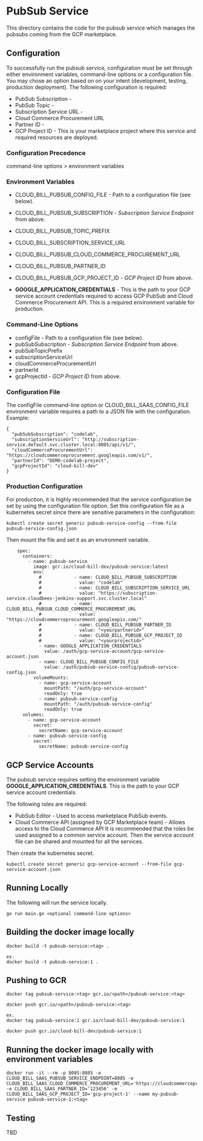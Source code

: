 # PubSub Service
This directory contains the code for the pubsub service which manages the 
pubsubs coming from the GCP marketplace.

## Configuration
To successfully run the pubsub service, configuration must be set through either environment variables, command-line options or a configuration file. You may chose an option based on on your intent (development, testing, production deployment). The following configuration is required:

* PubSub Subscription -
* PubSub Topic -
* Subscription Service URL -
* Cloud Commerce Procurement URL
* Partner ID -
* GCP Project ID - This is your marketplace project where this service and required resources are deployed.

### Configuration Precedence
command-line options > environment variables

### Environment Variables
* CLOUD_BILL_PUBSUB_CONFIG_FILE - Path to a configuration file (see below).
* CLOUD_BILL_PUBSUB_SUBSCRIPTION - _Subscription Service Endpoint_ from above.
* CLOUD_BILL_PUBSUB_TOPIC_PREFIX
* CLOUD_BILL_SUBSCRIPTION_SERVICE_URL
* CLOUD_BILL_PUBSUB_CLOUD_COMMERCE_PROCUREMENT_URL
* CLOUD_BILL_PUBSUB_PARTNER_ID
* CLOUD_BILL_PUBSUB_GCP_PROJECT_ID - _GCP Project ID_ from above.

* **GOOGLE_APPLICATION_CREDENTIALS** - This is the path to your GCP service account credentials required to access GCP PubSub and Cloud Commerce Procurement API. This is a required environment variable for production.

### Command-Line Options
* configFile - Path to a configuration file (see below).
* pubSubSubscription - _Subscription Service Endpoint_ from above.
* pubSubTopicPrefix
* subscriptionServiceUrl
* cloudCommerceProcurementUrl
* partnerId
* gcpProjectId - _GCP Project ID_ from above.

### Configuration File
The configFile command-line option or CLOUD_BILL_SAAS_CONFIG_FILE environment variable requires a path to a JSON file with the configuration. Example:
```
{
  "pubSubSubscription": "codelab",
  "subscriptionServiceUrl": "http://subscription-service.default.svc.cluster.local:8085/api/v1/",
  "cloudCommerceProcurementUrl": "https://cloudcommerceprocurement.googleapis.com/v1/",
  "partnerId": "DEMO-codelab-project",
  "gcpProjectId": "cloud-bill-dev"
}
```

### Production Configuration
For production, it is highly recommended that the service configuration be set by using the configuration file option. Set this configuration file as a kubernetes secret since there are sensitive parameters in the configuration:

```
kubectl create secret generic pubsub-service-config --from-file pubsub-service-config.json
```

Then mount the file and set it as an environment variable.

```
    spec:
      containers:
        - name: pubsub-service
          image: gcr.io/cloud-bill-dev/pubsub-service:latest
          env:
            #            - name: CLOUD_BILL_PUBSUB_SUBSCRIPTION
            #              value: "codelab"
            #            - name: CLOUD_BILL_SUBSCRIPTION_SERVICE_URL
            #              value: "https://subscription-service.cloudbees-jenkins-support.svc.cluster.local"
            #            - name: CLOUD_BILL_PUBSUB_CLOUD_COMMERCE_PROCUREMENT_URL
            #              value: "https://cloudcommerceprocurement.googleapis.com/"
            #            - name: CLOUD_BILL_PUBSUB_PARTNER_ID
            #              value: "<yourpartnerid>"
            #            - name: CLOUD_BILL_PUBSUB_GCP_PROJECT_ID
            #              value: "<yourprojectid>"
            - name: GOOGLE_APPLICATION_CREDENTIALS
              value: /auth/gcp-service-account/gcp-service-account.json
            - name: CLOUD_BILL_PUBSUB_CONFIG_FILE
              value: /auth/pubsub-service-config/pubsub-service-config.json
          volumeMounts:
            - name: gcp-service-account
              mountPath: "/auth/gcp-service-account"
              readOnly: true
            - name: pubsub-service-config
              mountPath: "/auth/pubsub-service-config"
              readOnly: true
      volumes:
        - name: gcp-service-account
          secret:
            secretName: gcp-service-account
        - name: pubsub-service-config
          secret:
            secretName: pubsub-service-config
```

## GCP Service Accounts
The pubsub service requires setting the environment variable **GOOGLE_APPLICATION_CREDENTIALS**. This is the path to your GCP service account credentials.

The following roles are required:
* PubSub Editor - Used to access marketplace PubSub events.
* Cloud Commerce API (assigned by GCP Marketplace team) - Allows access to the Cloud Commerce API
It is recommended that the roles be used assigned to a common service account. Then the service account file can be shared and mounted for all the services.

Then create the kubernetes secret.
```
kubectl create secret generic gcp-service-account --from-file gcp-service-account.json
```

## Running Locally
The following will run the service locally.
```
go run main.go <optional command-line options>
```

## Building the docker image locally
```
docker build -t pubsub-service:<tag> .

ex.
docker build -t pubsub-service:1 .
```

## Pushing to GCR
```
docker tag pubsub-service:<tag> gcr.io/<path>/pubsub-service:<tag>

docker push gcr.io/<path>/pubsub-service:<tag>

ex.
docker tag pubsub-service:1 gcr.io/cloud-bill-dev/pubsub-service:1

docker push gcr.io/cloud-bill-dev/pubsub-service:1

```

## Running the docker image locally with environment variables
```
docker run -it --rm -p 8085:8085 -e CLOUD_BILL_SAAS_PUBSUB_SERVICE_ENDPOINT=8085 -e CLOUD_BILL_SAAS_CLOUD_COMMERCE_PROCUREMENT_URL='https://cloudcommerceprocurement.googleapis.com/' -e CLOUD_BILL_SAAS_PARTNER_ID='123456' -e CLOUD_BILL_SAAS_GCP_PROJECT_ID='gcp-project-1' --name my-pubsub-service pubsub-service-1:<tag>

```

## Testing
TBD
